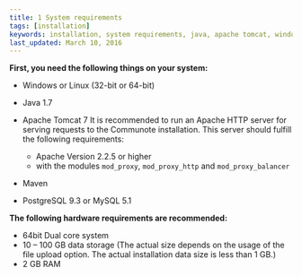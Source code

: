 ```yaml
---
title: 1 System requirements
tags: [installation]
keywords: installation, system requirements, java, apache tomcat, windows or linux, maven, database
last_updated: March 10, 2016
---
```


**First, you need the following things on your system:**

* Windows or Linux (32-bit or 64-bit)
* Java 1.7
* Apache Tomcat 7
  It is recommended to run an Apache HTTP server for serving requests to the Communote installation. This server should fulfill the following requirements:

  * Apache Version 2.2.5 or higher
  * with the modules `mod_proxy`, `mod_proxy_http` and `mod_proxy_balancer`
* Maven
* PostgreSQL 9.3 or MySQL 5.1

**The following hardware requirements are recommended:**

* 64bit Dual core system
* 10 – 100 GB data storage (The actual size depends on the usage of the file upload option. The actual installation data size is less than 1 GB.)
* 2 GB RAM
